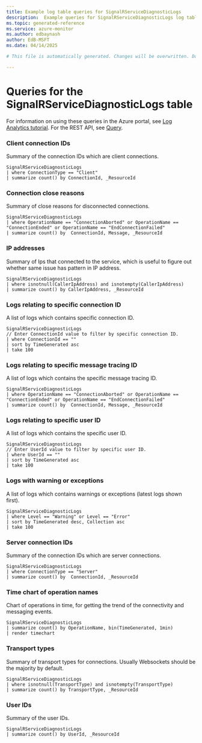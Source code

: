 ```yaml
---
title: Example log table queries for SignalRServiceDiagnosticLogs
description:  Example queries for SignalRServiceDiagnosticLogs log table
ms.topic: generated-reference
ms.service: azure-monitor
ms.author: edbaynash
author: EdB-MSFT
ms.date: 04/14/2025

# This file is automatically generated. Changes will be overwritten. Do not change this file directly. 

---
```


# Queries for the SignalRServiceDiagnosticLogs table

For information on using these queries in the Azure portal, see [Log Analytics tutorial](/azure/azure-monitor/logs/log-analytics-tutorial). For the REST API, see [Query](/azure/azure-monitor/logs/api/overview).


### Client connection IDs  


Summary of the connection IDs which are client connections.  

```query
SignalRServiceDiagnosticLogs
| where ConnectionType == "Client"
| summarize count() by ConnectionId, _ResourceId
```



### Connection close reasons  


Summary of close reasons for disconnected connections.  

```query
SignalRServiceDiagnosticLogs
| where OperationName == "ConnectionAborted" or OperationName == "ConnectionEnded" or OperationName == "EndConnectionFailed"
| summarize count() by  ConnectionId, Message, _ResourceId
```



### IP addresses  


Summary of Ips that connected to the service, which is useful to figure out whether same issue has pattern in  IP address.  

```query
SignalRServiceDiagnosticLogs
| where isnotnull(CallerIpAddress) and isnotempty(CallerIpAddress)
| summarize count() by CallerIpAddress, _ResourceId
```



### Logs relating to specific connection ID  


A list of logs which contains specific connection ID.  

```query
SignalRServiceDiagnosticLogs
// Enter ConnectionId value to filter by specific connection ID.
| where ConnectionId == ""
| sort by TimeGenerated asc
| take 100
```



### Logs relating to specific message tracing ID  


A list of logs which contains the specific message tracing ID.  

```query
SignalRServiceDiagnosticLogs
| where OperationName == "ConnectionAborted" or OperationName == "ConnectionEnded" or OperationName == "EndConnectionFailed"
| summarize count() by  ConnectionId, Message, _ResourceId
```



### Logs relating to specific user ID  


A list of logs which contains the specific user ID.  

```query
SignalRServiceDiagnosticLogs
// Enter UserId value to filter by specific user ID.
| where UserId == ""
| sort by TimeGenerated asc
| take 100
```



### Logs with warning or exceptions  


A list of logs which contains warnings or exceptions (latest logs shown first).   

```query
SignalRServiceDiagnosticLogs
| where Level == "Warning" or Level == "Error"
| sort by TimeGenerated desc, Collection asc
| take 100
```



### Server connection IDs  


Summary of the connection IDs which are server connections.  

```query
SignalRServiceDiagnosticLogs
| where ConnectionType == "Server"
| summarize count() by  ConnectionId, _ResourceId
```



### Time chart of operation names  


Chart of operations in time, for getting the trend of the connectivity and messaging events.  

```query
SignalRServiceDiagnosticLogs
| summarize count() by OperationName, bin(TimeGenerated, 1min)
| render timechart
```



### Transport types  


Summary of transport types for connections. Usually Websockets should be the majority by default.  

```query
SignalRServiceDiagnosticLogs
| where isnotnull(TransportType) and isnotempty(TransportType)
| summarize count() by TransportType, _ResourceId
```



### User IDs  


Summary of the user IDs.  

```query
SignalRServiceDiagnosticLogs
| summarize count() by UserId, _ResourceId
```

